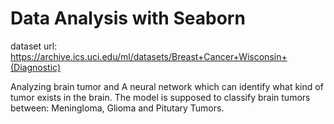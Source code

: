 # Data Analysis with Seaborn

dataset url: https://archive.ics.uci.edu/ml/datasets/Breast+Cancer+Wisconsin+(Diagnostic)



Analyzing brain tumor and A neural network which can identify what kind of tumor exists in the brain. The model is supposed to classify brain tumors between: Meningloma, Glioma and Pitutary Tumors.







